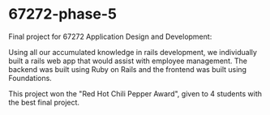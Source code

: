 # 67272-phase-5
Final project for 67272 Application Design and Development: 

Using all our accumulated knowledge in rails development, we individually built a rails web app that would assist with employee management. The backend was built using Ruby on Rails and the frontend was built using Foundations.

This project won the "Red Hot Chili Pepper Award", given to 4 students with the best final project.
